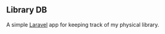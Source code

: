 ## Library DB

A simple [Laravel](https://laravel.com/) app for keeping track of my physical library.
